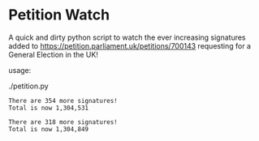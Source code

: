 # Petition Watch

A quick and dirty python script to watch the ever increasing signatures added to https://petition.parliament.uk/petitions/700143 requesting for a General Election in the UK!


usage:

./petition.py

```
There are 354 more signatures!
Total is now 1,304,531

There are 318 more signatures!
Total is now 1,304,849
```